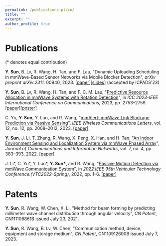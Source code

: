 ```yaml
---
permalink: /publications-plain/
title: ""
excerpt: ""
author_profile: true
---
```


# Publications
(\* denotes equal contribution)

<b>Y. Sun</b>, B. Lv, R. Wang, H. Tan, and F. Lau, "Dynamic Uploading Scheduling in mmWave-Based Sensor Networks via Mobile Blocker Detection", <i>arXiv preprint arXiv:2311</i>. 00940, 2023.
[[paper]](http://yfsun0327.github.io/files/Dynamic_Uploading_Scheduling_in_mmWave-Based_Sensor_Networks_via_Mobile_Blocker_Detection.pdf)[[slides]](http://yfsun0327.github.io/files/ICPADS23_slides.pdf) (accepted by ICPADS'23)

<b>Y. Sun</b>, B. Lv, R. Wang, H. Tan, and F. C. M. Lau, "[Predictive Resource Allocation in mmWave Systems with Rotation Detection](https://ieeexplore.ieee.org/document/10278584)", in <i>ICC 2023-IEEE International Conference on Communications</i>, 2023, pp. 2753–2759.
[[paper]](http://yfsun0327.github.io/files/Predictive_Resource_Allocation_in_mmWave_Systems_with_Rotation_Detection.pdf)[[poster]](http://yfsun0327.github.io/files/ICC23_poster.pdf)

C. Yu, <b>Y. Sun</b>, Y. Luo, and R. Wang, "[mmAlert: mmWave Link Blockage Prediction via Passive Sensing](https://ieeexplore.ieee.org/document/10214505)", <i>IEEE Wireless Communications Letters</i>, vol. 12, no. 12, pp. 2008–2012, 2023.
[[paper]](http://yfsun0327.github.io/files/mmAlert_mmWave_Link_Blockage_Prediction_via_Passive_Sensing.pdf)

<b>Y. Sun</b>, J. Li, T. Zhang, R. Wang, X. Peng, X. Han, and H. Tan, "[An Indoor Environment Sensing and Localization System via mmWave Phased Array](https://ieeexplore.ieee.org/document/10005216)", <i>Journal of Communications and Information Networks</i>, vol. 7, no. 4, pp. 383–393, 2022.
[[paper]](http://yfsun0327.github.io/files/An_Indoor_Environment_Sensing_and_Localization_System_via_mmWave_Phased_Array.pdf)

J. Li\*, C. Yu\*, Y. Luo\*, <b>Y. Sun\*</b>, and R. Wang, "[Passive Motion Detection via mmWave Communication System](https://ieeexplore.ieee.org/document/10214505)", in <i>2022 IEEE 95th Vehicular Technology Conference:(VTC2022-Spring)</i>, 2022, pp. 1–6.
[[paper]](http://yfsun0327.github.io/files/Passive_Motion_Detection_via_mmWave_Communication_System.pdf)

# Patents
<b>Y. Sun</b>, R. Wang, W. Chen, X. Li, "Method for beam forming by predicting millimeter wave channel distribution through angular velocity", <i>CN Patent</i>, CN111106861B issued July 23, 2021.

<b>Y. Sun</b>, R. Wang, B. Lv, W. Chen, "Communication method, device, equipment and storage medium", <i>CN Patent</i>, CN110912600B issued July 7, 2023.